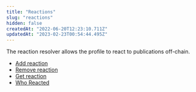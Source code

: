```yaml
---
title: "Reactions"
slug: "reactions"
hidden: false
createdAt: "2022-06-20T12:23:10.711Z"
updatedAt: "2023-02-23T00:54:44.495Z"
---
```


The reaction resolver allows the profile to react to publications off-chain.

- [Add reaction](doc:add-reaction)
- [Remove reaction](doc:remove-reaction)
- [Get reaction](doc:get-reaction)
- [Who Reacted](https://docs.lens.xyz/docs/who-reaction-publication)
